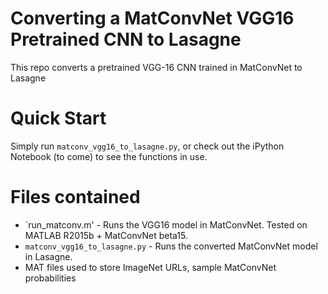 # Converting a MatConvNet VGG16 Pretrained CNN to Lasagne
This repo converts a pretrained VGG-16 CNN trained in MatConvNet to Lasagne

# Quick Start
Simply run `matconv_vgg16_to_lasagne.py`, or check out the iPython Notebook (to come) to see the functions in use.

# Files contained
+ `run_matconv.m' - Runs the VGG16 model in MatConvNet. Tested on MATLAB R2015b + MatConvNet beta15. 
+ `matconv_vgg16_to_lasagne.py` - Runs the converted MatConvNet model in Lasagne. 
+ MAT files used to store ImageNet URLs, sample MatConvNet probabilities
